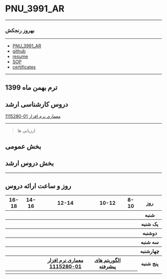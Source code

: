 # PNU_3991_AR
----------
### بهروز رنجکش 

---
+ [PNU_3991_AR](https://github.com/behrouzazin/PNU_3991_AR)
+ [github](https://github.com/behrouzazin)
+ [resume](https://behrouzazin.github.io)
+ [SOP](https://behrouzazin.github.io/SOP/)
+ [certificates](https://behrouzazin.github.io/CERTIFICATES/)


-------------------
## ترم بهمن ماه 1399

## دروس کارشناسی ارشد

[ معماری نرم افزار 01-1115280 ](https://github.com/AliRazavi-edu/PNU_3991/tree/master/_MSc/SoftwareArchitecture)



------------------
> ارزیابی ها

##  بخش عمومی


##  بخش دروس ارشد


-----------------


## روز و ساعت ارائه دروس

<table style="width:100%">
  <tr>
    <th >16-18</th>
    <th >14-16</th>
    <th >12-14</th>
    <th>10-12</th>
    <th>8-10</th>
    <th>روز</th>
  </tr>
  <tr>
    <th ></th>
    <th ></th>
    <th ></th>
    <th></th>
    <th></th>
    <th>شنبه</th>
  </tr>
   <tr>
    <th ></th>
    <th ></th>
    <th></th>
    <th></th>
    <th ></th>
    <th>یک شنبه</th>
  </tr>
   <tr>
     <th></th>
     <th ></th>
     <th></th>
     <th></th>
    <th ></th>   
    <th>دوشنبه</th>
  </tr>
   <tr>
    <th ></th>
    <th ></th>
    <th></th>
    <th></th>
    <th></th>
    <th>سه شنبه</th>
  </tr>
   <tr>
    <th ></th>
    <th ></th>
    <th></th>
    <th></th>
     <th></th>
    <th>چهارشنبه</th>
  </tr>
   <tr>
    <th ></th>
     <th ></th>
     <th ><a  href="https://github.com/AliRazavi-edu/PNU_3991/tree/master/_MSc/SoftwareArchitecture">معماری نرم افزار 01-1115280</a></th>
     <th><a  href="https://github.com/AliRazavi-edu/PNU_3991/tree/master/_MSc/SoftwareDevelopmentMethodologies">الگوریتم های پیشرفته</a></th>
    <th></th>
    <th> پنج شنبه</th>
     </tr>
   <tr>
    <th ></th>
     <th ></th>
     <th ></th>
     <th></th>
    <th></th>
  </tr>
</table>
